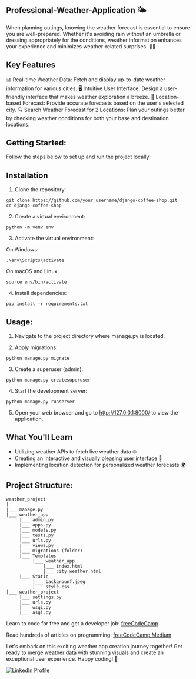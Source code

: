 ## Professional-Weather-Application 🌤️

When planning outings, knowing the weather forecast is essential to ensure you are well-prepared. Whether it's avoiding rain without an umbrella or dressing appropriately for the conditions, weather information enhances your experience and minimizes weather-related surprises. 🌂👗

## Key Features

📊 Real-time Weather Data: Fetch and display up-to-date weather information for various cities.
🖥️ Intuitive User Interface: Design a user-friendly interface that makes weather exploration a breeze.
📍 Location-based Forecast: Provide accurate forecasts based on the user's selected city.
🔍 Search Weather Forecast for 2 Locations: Plan your outings better by checking weather conditions for both your base and destination locations.

## Getting Started:

Follow the steps below to set up and run the project locally:

## Installation

1. Clone the repository:

```
git clone https://github.com/your_username/django-coffee-shop.git
cd django-coffee-shop
```

2. Create a virtual environment:

```
python -m venv env
```

3. Activate the virtual environment:

On Windows:
```
.\env\Scripts\activate
```
On macOS and Linux:
```
source env/bin/activate
```

4. Install dependencies:

```
pip install -r requirements.txt
```


## Usage:

1. Navigate to the project directory where manage.py is located.

2. Apply migrations:

```
python manage.py migrate
```

3. Create a superuser (admin):

```
python manage.py createsuperuser
```

4. Start the development server:

```
python manage.py runserver
```

5. Open your web browser and go to http://127.0.0.1:8000/ to view the application.

## What You'll Learn

* Utilizing weather APIs to fetch live weather data 🌐
* Creating an interactive and visually pleasing user interface 🎨 
* Implementing location detection for personalized weather forecasts 🌍 

## Project Structure:



```
weather_project
|
|___ manage.py
|___ weather_app
     |___ admin.py
     |___ apps.py
     |___ models.py
     |___ tests.py
     |___ urls.py
     |___ views.py
     |___ migrations (folder)
     |___ Templates
          |___ weather_app
              |___ index.html
              |___ city_weather.html
     |___ Static
          |___ backgrounf.jpeg
          |___ style.css
|___ weather_project
     |___ settings.py
     |___ urls.py
     |___ wsgi.py
     |___ asgi.py
```


<p>Learn to code for free and get a developer job: <a href="https://www.freecodecamp.org" target="_blank">freeCodeCamp</a></p>
<p>Read hundreds of articles on programming: <a href="https://medium.freecodecamp.org" target="_blank">freeCodeCamp Medium</a></p>


Let's embark on this exciting weather app creation journey together! Get ready to merge weather data with stunning visuals and create an exceptional user experience. Happy coding! 🚀







<a href="https://www.linkedin.com/in/mansi-more-0943/"> ![LinkedIn Profile](https://img.shields.io/badge/LinkedIn-0077B5?style=for-the-badge&logo=linkedin&logoColor=white) </a>






